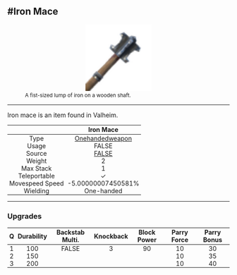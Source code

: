 <meta property="og:title" content="Iron Mace - MoreValheim" /><meta property="og:type" content="website" /><meta property="og:image" content="/assets/iron_mace.png" /><meta property="og:description" content="Iron Mace is an item found in Valheim." /><meta name="theme-color" content="#546D78"><meta name="twitter:card" content="summary_large_image">
#Iron Mace
-------------
<style>img {width:20px;}.tb {width:150px;display: block;margin-left: auto;margin-right: auto;}</style>

<style>.md-typeset table:not([class]) th:not([align]) {min-width:unset!important;}</style>
<style>td{padding:0em 0.3em!important;text-align:center!important;border-left:.05rem solid var(--md-default-fg-color--lightest)}</style>

<style>th{padding:0.1em 0.3em!important;text-align:center!important;font-weight:bold}</style>

<style>pre{text-align:right!important}</style>
<style>table tr td:first-child {border-left: 0;};</style>

<figure><img src="/assets/iron_mace.png" class="tb" /><figcaption><small>A fist-sized lump of iron on a wooden shaft.</small></figcaption></figure>

-------------

Iron mace is an item found in Valheim.

|        | Iron Mace              |
| ----------- | ------------------------------------ |
| Type | [Onehandedweapon](../../types/onehandedweapon)
| Usage | FALSE<br>
| Source | [FALSE](../../items/false)
| Weight | 2 |
| Max Stack | 1 |
| Teleportable | ✓
| Movespeed Speed | -5.00000007450581%
| Wielding | One-handed


-------------

### Upgrades
| Q | Durability | Backstab Multi. | Knockback | Block Power | Parry Force | Parry Bonus
| - | - | - | - | - | - | - 
1 | 100 | FALSE | 3 | 90 | 10 | 30 | 2 | 
 | 2 | 150 |  |  |  | 10 | 35 |  | 
 | 3 | 200 |  |  |  | 10 | 40 |  | 
